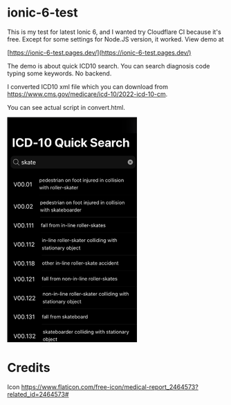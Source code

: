 # ionic-6-test

This is my test for latest Ionic 6, and I wanted try Cloudflare CI because it's free. Except for some settings for Node.JS version,
it worked. View demo at

[https://ionic-6-test.pages.dev/](https://ionic-6-test.pages.dev/)

The demo is about quick ICD10 search. You can search diagnosis code typing some keywords. No backend.

I converted ICD10 xml file which you can download from https://www.cms.gov/medicare/icd-10/2022-icd-10-cm.

You can see actual script in convert.html.

<img src="https://raw.githubusercontent.com/kiichi/ionic-6-test/main/screenshot.png" width="300px"/>


# Credits

Icon
https://www.flaticon.com/free-icon/medical-report_2464573?related_id=2464573#


